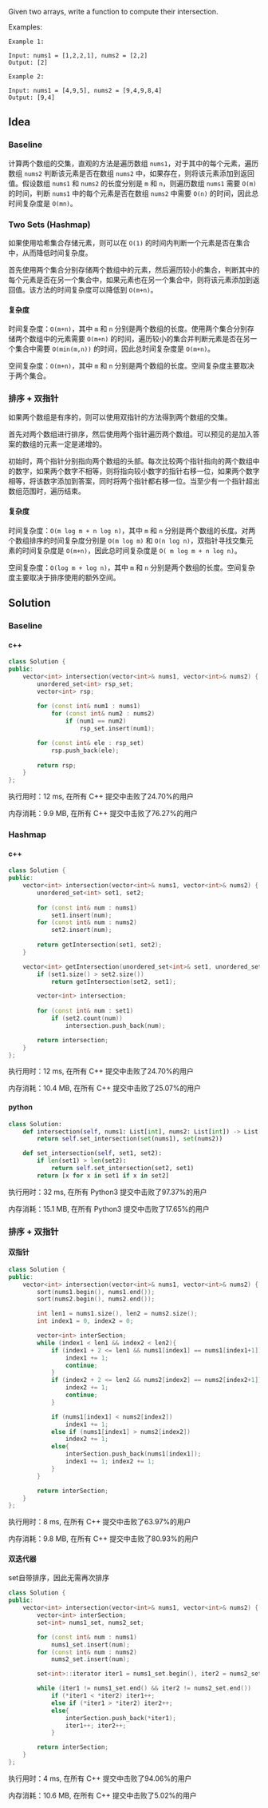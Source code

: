 Given two arrays, write a function to compute their intersection.

Examples:

```
Example 1:

Input: nums1 = [1,2,2,1], nums2 = [2,2]
Output: [2]

Example 2:

Input: nums1 = [4,9,5], nums2 = [9,4,9,8,4]
Output: [9,4]
```

## Idea

### Baseline

计算两个数组的交集，直观的方法是遍历数组 `nums1`，对于其中的每个元素，遍历数组 `nums2` 判断该元素是否在数组 `nums2` 中，如果存在，则将该元素添加到返回值。假设数组 `nums1` 和 `nums2` 的长度分别是 `m` 和 `n`，则遍历数组 `nums1` 需要 `O(m)` 的时间，判断 `nums1` 中的每个元素是否在数组 `nums2` 中需要 `O(n)` 的时间，因此总时间复杂度是 `O(mn)`。

### Two Sets (Hashmap)

如果使用哈希集合存储元素，则可以在 `O(1)` 的时间内判断一个元素是否在集合中，从而降低时间复杂度。

首先使用两个集合分别存储两个数组中的元素，然后遍历较小的集合，判断其中的每个元素是否在另一个集合中，如果元素也在另一个集合中，则将该元素添加到返回值。该方法的时间复杂度可以降低到 `O(m+n)`。

#### 复杂度

时间复杂度：`O(m+n)`，其中 `m` 和 `n` 分别是两个数组的长度。使用两个集合分别存储两个数组中的元素需要 `O(m+n)` 的时间，遍历较小的集合并判断元素是否在另一个集合中需要 `O(min(m,n))` 的时间，因此总时间复杂度是 `O(m+n)`。

空间复杂度：`O(m+n)`，其中 `m` 和 `n` 分别是两个数组的长度。空间复杂度主要取决于两个集合。

### 排序 + 双指针

如果两个数组是有序的，则可以使用双指针的方法得到两个数组的交集。

首先对两个数组进行排序，然后使用两个指针遍历两个数组。可以预见的是加入答案的数组的元素一定是递增的。

初始时，两个指针分别指向两个数组的头部。每次比较两个指针指向的两个数组中的数字，如果两个数字不相等，则将指向较小数字的指针右移一位，如果两个数字相等，将该数字添加到答案，同时将两个指针都右移一位。当至少有一个指针超出数组范围时，遍历结束。

#### 复杂度

时间复杂度：`O(m log m + n log n)`，其中 `m` 和 `n` 分别是两个数组的长度。对两个数组排序的时间复杂度分别是 `O(m log m)` 和 `O(n log n)`，双指针寻找交集元素的时间复杂度是 `O(m+n)`，因此总时间复杂度是 `O( m log m + n log n)`。

空间复杂度：`O(log m + log n)`，其中 `m` 和 `n` 分别是两个数组的长度。空间复杂度主要取决于排序使用的额外空间。

## Solution

### Baseline

#### c++

```c++
class Solution {
public:
    vector<int> intersection(vector<int>& nums1, vector<int>& nums2) {
        unordered_set<int> rsp_set;
        vector<int> rsp;
        
        for (const int& num1 : nums1)
            for (const int& num2 : nums2)
                if (num1 == num2)
                    rsp_set.insert(num1);

        for (const int& ele : rsp_set)
            rsp.push_back(ele);
            
        return rsp;
    }
};
```

执行用时：12 ms, 在所有 C++ 提交中击败了24.70%的用户

内存消耗：9.9 MB, 在所有 C++ 提交中击败了76.27%的用户

### Hashmap

#### c++

```c++
class Solution {
public:
    vector<int> intersection(vector<int>& nums1, vector<int>& nums2) {
        unordered_set<int> set1, set2;
        
        for (const int& num : nums1)
            set1.insert(num);
        for (const int& num : nums2)
            set2.insert(num);
        
        return getIntersection(set1, set2);
    }

    vector<int> getIntersection(unordered_set<int>& set1, unordered_set<int>& set2) {
        if (set1.size() > set2.size())
            return getIntersection(set2, set1);

        vector<int> intersection;
        
        for (const int& num : set1)
            if (set2.count(num))
                intersection.push_back(num);

        return intersection;
    }
};
```

执行用时：12 ms, 在所有 C++ 提交中击败了24.70%的用户

内存消耗：10.4 MB, 在所有 C++ 提交中击败了25.07%的用户

#### python

```python
class Solution:
    def intersection(self, nums1: List[int], nums2: List[int]) -> List[int]:
        return self.set_intersection(set(nums1), set(nums2))

    def set_intersection(self, set1, set2):
        if len(set1) > len(set2):
            return self.set_intersection(set2, set1)
        return [x for x in set1 if x in set2]
```

执行用时：32 ms, 在所有 Python3 提交中击败了97.37%的用户

内存消耗：15.1 MB, 在所有 Python3 提交中击败了17.65%的用户

### 排序 + 双指针

#### 双指针

```c++
class Solution {
public:
    vector<int> intersection(vector<int>& nums1, vector<int>& nums2) {
        sort(nums1.begin(), nums1.end());
        sort(nums2.begin(), nums2.end());

        int len1 = nums1.size(), len2 = nums2.size();
        int index1 = 0, index2 = 0;

        vector<int> interSection;
        while (index1 < len1 && index2 < len2){
            if (index1 + 2 <= len1 && nums1[index1] == nums1[index1+1]){
                index1 += 1;
                continue;
            }
            if (index2 + 2 <= len2 && nums2[index2] == nums2[index2+1]){
                index2 += 1;
                continue;
            }

            if (nums1[index1] < nums2[index2])
                index1 += 1;
            else if (nums1[index1] > nums2[index2])
                index2 += 1;
            else{
                interSection.push_back(nums1[index1]);
                index1 += 1; index2 += 1;
            }
        }

        return interSection;
    }
};
```

执行用时：8 ms, 在所有 C++ 提交中击败了63.97%的用户

内存消耗：9.8 MB, 在所有 C++ 提交中击败了80.93%的用户


#### 双迭代器

set自带排序，因此无需再次排序

```c++
class Solution {
public:
    vector<int> intersection(vector<int>& nums1, vector<int>& nums2) {
        vector<int> interSection;
        set<int> nums1_set, nums2_set;

        for (const int& num : nums1)
            nums1_set.insert(num);
        for (const int& num : nums2)
            nums2_set.insert(num);

        set<int>::iterator iter1 = nums1_set.begin(), iter2 = nums2_set.begin();

        while (iter1 != nums1_set.end() && iter2 != nums2_set.end())
            if (*iter1 < *iter2) iter1++;
            else if (*iter1 > *iter2) iter2++;
            else{
                interSection.push_back(*iter1);
                iter1++; iter2++;
            }

        return interSection;
    }
};
```

执行用时：4 ms, 在所有 C++ 提交中击败了94.06%的用户

内存消耗：10.6 MB, 在所有 C++ 提交中击败了5.02%的用户
